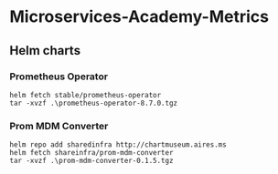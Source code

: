 # Microservices-Academy-Metrics

## Helm charts

### Prometheus Operator 
```
helm fetch stable/prometheus-operator
tar -xvzf .\prometheus-operator-8.7.0.tgz
```
### Prom MDM Converter
```
helm repo add sharedinfra http://chartmuseum.aires.ms
helm fetch shareinfra/prom-mdm-converter
tar -xvzf .\prom-mdm-converter-0.1.5.tgz
```